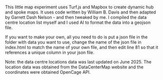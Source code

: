This little map experiment uses Turf.js and Mapbox to create dynamic hub and spoke maps. It uses code written by William B. Davis and then adapted by Garrett Dash Nelson - and then tweaked by me. 
I compiled the data centre location list myself and I used AI to format the data into a geojson file. 

If you want to make your own, all you need to do is put a json file in the folder with data you want to use, change the name of the json file in index.html to match the name of your own file, and then edit line 81 so that it references a unique column in your json file.

Note: the data centre locations data was last updated on June 2025. The location data was obtained from the DataCenterMap website and the coordinates were obtained OpenCage API.
